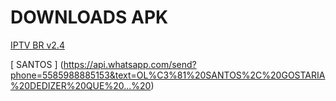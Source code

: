 # DOWNLOADS APK




[
IPTV BR v2.4
](https://www.googleapis.com/drive/v3/files/13PC9QfRpk43J8bzVttQg1jcTR4gktOZG?alt=media&key=AIzaSyCKN01YADpHeKX5_sO5KhC0XyYYiHQoV_c)


[
SANTOS
]
(https://api.whatsapp.com/send?phone=5585988885153&text=OL%C3%81%20SANTOS%2C%20GOSTARIA%20DEDIZER%20QUE%20...%20)









